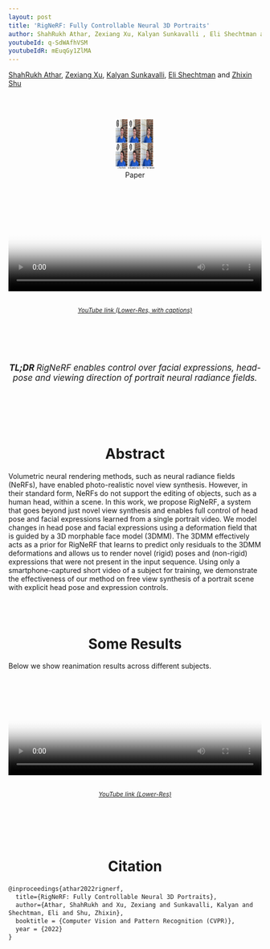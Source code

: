 ```yaml
---
layout: post
title: 'RigNeRF: Fully Controllable Neural 3D Portraits'
author: ShahRukh Athar, Zexiang Xu, Kalyan Sunkavalli , Eli Shechtman and Zhixin Shu
youtubeId: q-SdWAfhVSM
youtubeIdR: mEuqGy1ZlMA
---
```

<head>
  <title>RigNeRF: Fully Controllable Neural 3D Portraits</title>
</head>
<p>
<a href="http://shahrukhathar.github.io/about/" target="_blank">ShahRukh Athar</a>,
<a href="https://cseweb.ucsd.edu/~zex014/" target="_blank">Zexiang Xu</a>,
<a href="http://www.kalyans.org/">Kalyan Sunkavalli</a>,
<a href="https://research.adobe.com/person/eli-shechtman/" target="_blank">Eli Shechtman</a> and
<a href="https://zhixinshu.github.io/" target="_blank">Zhixin Shu</a> 
</p>
<br>
<br>

<div align="center">
  <a href="https://openaccess.thecvf.com/content/CVPR2022/html/Athar_RigNeRF_Fully_Controllable_Neural_3D_Portraits_CVPR_2022_paper.html">
    <figure style="display:inline-block;">
      <img height="100" width="78" src="/images/RigNeRF/paper-thumb.png">
      <figcaption>Paper</figcaption>
  </figure>
  </a>
</div>

<div class="embed-container" style="position:relative;padding-bottom:41.56%;">
<video  style="width:100%;height:100%;position:absolute;left:0px;top:0px;" src="/videos/RigNeRF/RigNeRF-Video-captions.mp4" poster="/videos/RigNeRF/Thumbnail.png" controls>
  This is fallback content to display for user agents that do not support the video tag.
</video>
</div>
<div align="center">
  <br>
  <p style="font-size:12px"><i><a href="https://www.youtube.com/watch?v=q-SdWAfhVSM">YouTube link (Lower-Res, with captions)</a></i></p>
  <br>
  <br>
</div>

<br>
<div align="center">
  <br>
  <p style="font-size:17px"><i><b>TL;DR </b> RigNeRF enables control over facial expressions, head-pose and viewing direction of portrait neural radiance fields.</i></p>
  <br>
  <br>
</div>

<br>
<div align="center">
<br>
<h1 style="text-align: center">Abstract</h1>
</div>

Volumetric neural rendering methods, such as neural radiance fields (NeRFs), have enabled photo-realistic novel view synthesis. However, in their standard form, NeRFs do not support the editing of objects, such as a human head, within a scene. In this work, we propose RigNeRF, a system that goes beyond just novel view synthesis and enables full control of head pose and facial expressions learned from a single portrait video. We model changes in head pose and facial expressions using a deformation field that is guided by a 3D morphable face model (3DMM). The 3DMM effectively acts as a prior for RigNeRF that learns to predict only residuals to the 3DMM deformations and allows us to render novel (rigid) poses and (non-rigid) expressions that were not present in the input sequence. Using only a smartphone-captured short video of a subject for training, we demonstrate the effectiveness of our method on free view synthesis of a portrait scene with explicit head pose and expression controls.

<br>
<div align="center">
<br>
<h1 style="text-align: center">Some Results</h1>
</div>
Below we show reanimation results across different subjects.

<div class="embed-container" style="position:relative;padding-bottom:41.56%;">
<video  style="width:100%;height:100%;position:absolute;left:0px;top:0px;" src="/videos/RigNeRF/RigNeRF-Results.mp4" poster="/videos/RigNeRF/Thumbnail.png" controls>
  This is fallback content to display for user agents that do not support the video tag.
</video>
</div>
<div align="center">
  <br>
  <p style="font-size:12px"><i><a href="https://www.youtube.com/watch?v=mEuqGy1ZlMA">YouTube link (Lower-Res)</a></i></p>
  <br>
  <br>
</div>

<br>
<div align="center">
<br>
<h1 style="text-align: center">Citation</h1>
</div>

```
@inproceedings{athar2022rignerf,
  title={RigNeRF: Fully Controllable Neural 3D Portraits},
  author={Athar, ShahRukh and Xu, Zexiang and Sunkavalli, Kalyan and Shechtman, Eli and Shu, Zhixin},
  booktitle = {Computer Vision and Pattern Recognition (CVPR)},
  year = {2022}
}
```